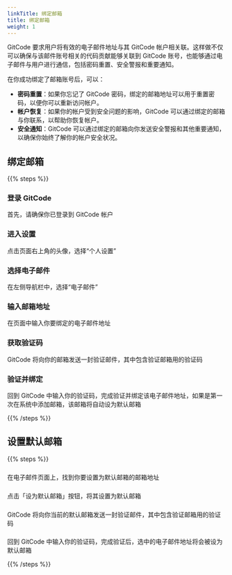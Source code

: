 ```yaml
---
linkTitle: 绑定邮箱
title: 绑定邮箱
weight: 1
---
```


GitCode 要求用户将有效的电子邮件地址与其 GitCode 帐户相关联。这样做不仅可以确保与该邮件账号相关的代码贡献能够关联到 GitCode 账号，也能够通过电子邮件与用户进行通信，包括密码重置、安全警报和重要通知。

在你成功绑定了邮箱账号后，可以：

- **密码重置**：如果你忘记了 GitCode 密码，绑定的邮箱地址可以用于重置密码，以便你可以重新访问帐户。
- **帐户恢复**：如果你的帐户受到安全问题的影响，GitCode 可以通过绑定的邮箱与你联系，以帮助你恢复帐户。
- **安全通知**：GitCode 可以通过绑定的邮箱向你发送安全警报和其他重要通知，以确保你始终了解你的帐户安全状况。

## 绑定邮箱

{{% steps %}}

### 登录 GitCode

首先，请确保你已登录到 GitCode 帐户

### 进入设置

点击页面右上角的头像，选择“个人设置”

### 选择电子邮件

在左侧导航栏中，选择“电子邮件”

### 输入邮箱地址

在页面中输入你要绑定的电子邮件地址

### 获取验证码

GitCode 将向你的邮箱发送一封验证邮件，其中包含验证邮箱用的验证码

### 验证并绑定

回到 GitCode 中输入你的验证码，完成验证并绑定该电子邮件地址，如果是第一次在系统中添加邮箱，该邮箱将自动设为默认邮箱

{{% /steps %}}

## 设置默认邮箱

{{% steps %}}

### 
在电子邮件页面上，找到你要设置为默认邮箱的邮箱地址

### 
点击「设为默认邮箱」按钮，将其设置为默认邮箱

###

GitCode 将向你当前的默认邮箱发送一封验证邮件，其中包含验证邮箱用的验证码

###

回到 GitCode 中输入你的验证码，完成验证后，选中的电子邮件地址将会被设为默认邮箱

{{% /steps %}}